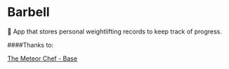 # Barbell
:muscle: App that stores personal weightlifting records to keep track of progress.

####Thanks to:

[The Meteor Chef - Base](http://themeteorchef.com/base)
